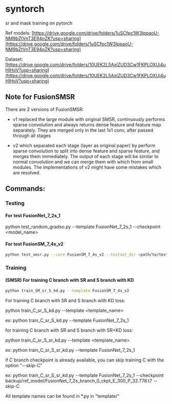 # syntorch
 sr and mask training on pytorch
 
Ref models:
[https://drive.google.com/drive/folders/1uSCfpc1W3IppaoU-NM9bZtVnT3E94oZK?usp=sharing](https://drive.google.com/drive/folders/1uSCfpc1W3IppaoU-NM9bZtVnT3E94oZK?usp=sharing)

Dataset:
[https://drive.google.com/drive/folders/10UEK2L5AxIZUD3Cw1FKPLOXUi4uHIHoV?usp=sharing](https://drive.google.com/drive/folders/10UEK2L5AxIZUD3Cw1FKPLOXUi4uHIHoV?usp=sharing)

## Note for FusionSMSR

There are 2 versions of FusionSMSR: 

- v1 replaced the large module with original SMSR, continuously performs sparse convolution and always returns dense feature and feature map separately. They are merged only in the last 1x1 conv, after passed through all stages

- v2 which separated each stage (layer as original paper) by perform sparse convolution to split into dense feature and sparse feature, and merges them immediately. The output of each stage will be similar to normal convolution and we can merge them with which from small modules. The implementations of v2 might have some mistakes which are resolved.


## Commands:

### Testing
#### For test FusionNet_7_2s_1
python test_random_gradso.py --template FusionNet_7_2s_1 --checkpoint <model_name>

#### For test FusionSM_7_4s_v2
```bash
python test_smsr.py --core FusionSM_7_4s_v2 --testset_dir <path/to/testset>
```

### Training

#### (SMSR) For training C branch with SR and S branch with KD
```bash
python train_SM_sr_S_kd.py --template FusionSM_7_4s_v2
```

For training C branch with SR and S branch with KD loss:

python train_C_sr_S_kd.py --template <template_name>

ex: python train_C_sr_S_kd.py --template FusionNet_7_2s_1

for training C branch with SR and S branch with SR+KD loss:

python train_C_sr_S_sr_kd.py --template <template_name>

ex: python train_C_sr_S_sr_kd.py --template FusionNet_7_2s_1

if C branch checkpoint is already available, you can skip training C with the option "--skip-C"

ex: python train_C_sr_S_sr_kd.py --template FusionNet_7_2s_1 --checkpoint backup/ref_model/FusionNet_7_2s_branch_0_ckpt_E_300_P_32.778.t7 --skip-C

All template names can be found in *.py in "template/"
